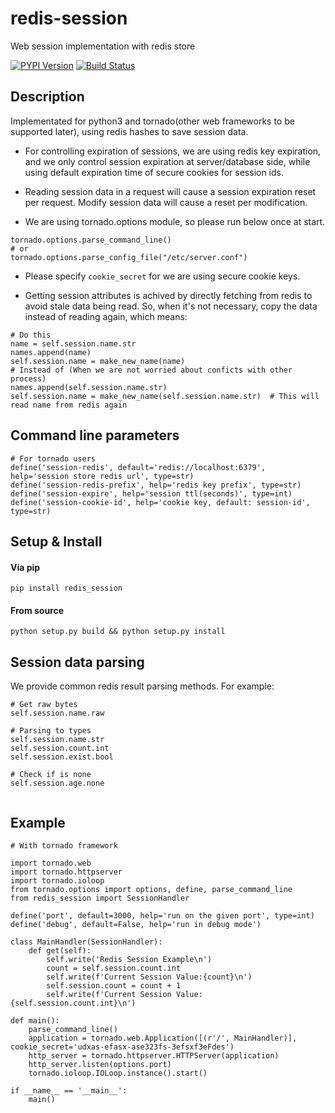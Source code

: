 # redis-session
Web session implementation with redis store

[![PYPI Version][pypi-image]][pypi-url]
[![Build Status][travis-image]][travis-url]


## Description
Implementated for python3 and tornado(other web frameworks to be supported later), using redis hashes to save session data.

+ For controlling expiration of sessions, we are using redis key expiration, and we only control session expiration at server/database side, while using default expiration time of secure cookies for session ids.

+ Reading session data in a request will cause a session expiration reset per request. Modify session data will cause a reset per modification.

+ We are using tornado.options module, so please run below once at start.
```
tornado.options.parse_command_line()
# or
tornado.options.parse_config_file("/etc/server.conf")
```
+ Please specify `cookie_secret` for we are using secure cookie keys.

+ Getting session attributes is achived by directly fetching from redis to avoid stale data being read. So, when it's not necessary, copy the data instead of reading again, which means:
```
# Do this
name = self.session.name.str
names.append(name)
self.session.name = make_new_name(name)
# Instead of (When we are not worried about conficts with other process)
names.append(self.session.name.str)
self.session.name = make_new_name(self.session.name.str)  # This will read name from redis again
```


## Command line parameters

```
# For tornado users
define('session-redis', default='redis://localhost:6379', help='session store redis url', type=str)
define('session-redis-prefix', help='redis key prefix', type=str)
define('session-expire', help='session ttl(seconds)', type=int)
define('session-cookie-id', help='cookie key, default: session-id', type=str)
```

## Setup & Install

#### Via pip

```
pip install redis_session
```

#### From source

```
python setup.py build && python setup.py install
```

## Session data parsing
We provide common redis result parsing methods. For example:

```
# Get raw bytes
self.session.name.raw

# Parsing to types
self.session.name.str
self.session.count.int
self.session.exist.bool

# Check if is none
self.session.age.none
 
```

## Example

```
# With tornado framework

import tornado.web
import tornado.httpserver
import tornado.ioloop
from tornado.options import options, define, parse_command_line
from redis_session import SessionHandler

define('port', default=3000, help='run on the given port', type=int)
define('debug', default=False, help='run in debug mode')

class MainHandler(SessionHandler):
    def get(self):
        self.write('Redis Session Example\n')
        count = self.session.count.int
        self.write(f'Current Session Value:{count}\n')
        self.session.count = count + 1
        self.write(f'Current Session Value:{self.session.count.int}\n')

def main():
    parse_command_line()
    application = tornado.web.Application([(r'/', MainHandler)], cookie_secret='udxas-efasx-ase323fs-3efsxf3eFdes')
    http_server = tornado.httpserver.HTTPServer(application)
    http_server.listen(options.port)
    tornado.ioloop.IOLoop.instance().start()

if __name__ == '__main__':
    main()
```

[pypi-image]: https://img.shields.io/pypi/v/redis-session.svg
[pypi-url]: https://pypi.org/project/redis-session/
[travis-image]: https://img.shields.io/travis/devfans/redis-session/master.svg
[travis-url]: https://travis-ci.org/devfans/redis-session
